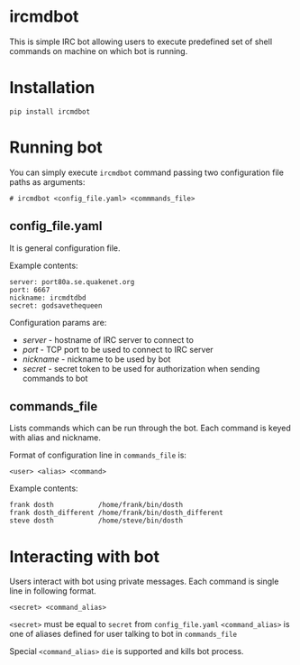 # ircmdbot

This is simple IRC bot allowing users to execute predefined set
of shell commands on machine on which bot is running.

# Installation

```
pip install ircmdbot
```

# Running bot

You can simply execute `ircmdbot` command passing two configuration file paths as arguments:

```
# ircmdbot <config_file.yaml> <commmands_file>
```

## config_file.yaml

It is general configuration file.

Example contents:
```
server: port80a.se.quakenet.org
port: 6667
nickname: ircmdtdbd
secret: godsavethequeen
```

Configuration params are:
 - *server* - hostname of IRC server to connect to
 - *port* - TCP port to be used to connect to IRC server
 - *nickname* - nickname to be used by bot
 - *secret* - secret token to be used for authorization when sending commands to bot


## commands_file

Lists commands which can be run through the bot.
Each command is keyed with alias and nickname.

Format of configuration line in `commands_file` is:

```
<user> <alias> <command>
```

Example contents:

```
frank dosth           /home/frank/bin/dosth
frank dosth_different /home/frank/bin/dosth_different
steve dosth           /home/steve/bin/dosth
```

# Interacting with bot

Users interact with bot using private messages.
Each command is single line in following format.
```
<secret> <command_alias>
```

`<secret>` must be equal to `secret` from `config_file.yaml`
`<command_alias>` is one of aliases defined for user talking to bot in `commands_file`

Special `<command_alias>` `die` is supported and kills bot process.


